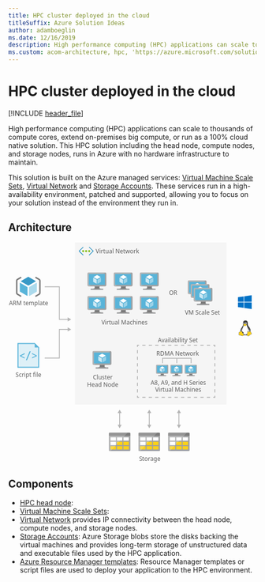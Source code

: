 ```yaml
---
title: HPC cluster deployed in the cloud
titleSuffix: Azure Solution Ideas
author: adamboeglin
ms.date: 12/16/2019
description: High performance computing (HPC) applications can scale to thousands of compute cores, extend on-premises big compute, or run as a 100% cloud native solution. This HPC solution including the head node, compute nodes, and storage nodes, runs in Azure with no hardware infrastructure to maintain.
ms.custom: acom-architecture, hpc, 'https://azure.microsoft.com/solutions/architecture/hpc-cluster/'
---
```

# HPC cluster deployed in the cloud

[!INCLUDE [header_file](../header.md)]

High performance computing (HPC) applications can scale to thousands of compute cores, extend on-premises big compute, or run as a 100% cloud native solution. This HPC solution including the head node, compute nodes, and storage nodes, runs in Azure with no hardware infrastructure to maintain.

This solution is built on the Azure managed services: [Virtual Machine Scale Sets](https://azure.microsoft.com/services/virtual-machine-scale-sets/), [Virtual Network](https://azure.microsoft.com/services/virtual-network/) and [Storage Accounts](https://azure.microsoft.com/services/storage/). These services run in a high-availability environment, patched and supported, allowing you to focus on your solution instead of the environment they run in.

## Architecture

<svg class="architecture-diagram" aria-labelledby="hpc-cluster" height="446.681" viewbox="0 0 497.36 446.681"  xmlns="http://www.w3.org/2000/svg">
    <path fill="#ededed" opacity=".5" d="M135.423 0h307.156v328H135.423z"/>
    <path fill="none" stroke="#b5b5b5" stroke-miterlimit="10" stroke-width="1.643" d="M73.895 89.594h29.715v66.084h18.111"/>
    <path fill="#b5b5b5" d="M120.523 159.773l7.093-4.095-7.093-4.096v8.191z"/>
    <path fill="none" stroke="#b5b5b5" stroke-miterlimit="10" stroke-width="1.643" d="M73.895 233.903h29.715v-58h18.111"/>
    <path fill="#b5b5b5" d="M120.523 179.998l7.093-4.095-7.093-4.096v8.191z"/>
    <text fill="#5d5d5d" font-family="SegoeUI, Segoe UI" font-size="12" transform="translate(326 106.445)">
        OR
    </text>
    <path fill="none" stroke="#b5b5b5" stroke-miterlimit="10" stroke-width="1.643" d="M286.061 369.996v-25.841"/>
    <path fill="#b5b5b5" d="M290.156 368.798l-4.095 7.093-4.096-7.093h8.191zM290.156 345.354l-4.095-7.093-4.096 7.093h8.191z"/>
    <path fill="none" stroke="#b5b5b5" stroke-miterlimit="10" stroke-width="1.643" d="M346.171 369.996v-25.841"/>
    <path fill="#b5b5b5" d="M350.267 368.798l-4.096 7.093-4.095-7.093h8.191zM350.267 345.354l-4.096-7.093-4.095 7.093h8.191z"/>
    <path fill="none" stroke="#b5b5b5" stroke-miterlimit="10" stroke-width="1.643" d="M225.862 369.996v-25.841"/>
    <path fill="#b5b5b5" d="M229.958 368.798l-4.096 7.093-4.095-7.093h8.191zM229.958 345.354l-4.096-7.093-4.095 7.093h8.191z"/>
    <text fill="#5d5d5d" font-family="SegoeUI, Segoe UI" font-size="12" transform="translate(303.415 201.545)">
        <tspan letter-spacing="-.02em">A</tspan><tspan x="7.506" y="0">vailability Set</tspan>
    </text>
    <g fill="none" stroke="#b5b5b5" stroke-miterlimit="10" stroke-width="1.757">
        <path d="M419.113 310.172v3.21h-3.209"/>
        <path stroke-dasharray="6.547 6.547" d="M409.357 313.382H268.596"/>
        <path d="M265.322 313.382h-3.209v-3.21"/>
        <path stroke-dasharray="6.601 6.601" d="M262.113 303.571v-89.116"/>
        <path d="M262.113 211.154v-3.21h3.209"/>
        <path stroke-dasharray="6.547 6.547" d="M271.869 207.944H412.63"/>
        <path d="M415.904 207.944h3.209v3.21"/>
        <path stroke-dasharray="6.601 6.601" d="M419.113 217.755v89.117"/>
    </g>
    <text fill="#5d5d5d" font-family="SegoeUI, Segoe UI" font-size="12" transform="translate(1.414 127.228)">
        ARM template
    </text>
    <path d="M40.677 87.362a.428.428 0 01-.22-.064l-14.711-8.49a.445.445 0 01-.223-.389.437.437 0 01.223-.382L40.362 69.6a.452.452 0 01.442 0l14.714 8.5a.445.445 0 010 .769L40.9 87.3a.438.438 0 01-.222.063" fill="#3999c6"/>
    <path d="M38.562 108a.444.444 0 01-.226-.059l-14.664-8.465a.436.436 0 01-.226-.386V82.105a.45.45 0 01.226-.389.463.463 0 01.448 0l14.662 8.464a.45.45 0 01.218.387v16.987a.437.437 0 01-.438.445M42.711 108a.474.474 0 01-.226-.059.444.444 0 01-.22-.386V90.677a.452.452 0 01.22-.387l14.66-8.461a.458.458 0 01.448 0 .452.452 0 01.22.385v16.877a.446.446 0 01-.22.386l-14.665 8.464a.4.4 0 01-.217.058" fill="#59b4d9"/>
    <path d="M42.711 108a.474.474 0 01-.226-.059.444.444 0 01-.22-.386V90.677a.452.452 0 01.22-.387l14.66-8.461a.458.458 0 01.448 0 .452.452 0 01.22.385v16.877a.446.446 0 01-.22.386l-14.665 8.464a.4.4 0 01-.217.058" fill="#fff" opacity=".5" style="isolation:isolate"/>
    <path d="M25.188 109.886a1.45 1.45 0 01-.726-.195l-6.845-3.952a4.211 4.211 0 01-1.987-3.439V77.133a4.206 4.206 0 011.987-3.441l6.845-3.952a1.455 1.455 0 011.455 2.519l-6.845 3.952a1.4 1.4 0 00-.532.922V102.3a1.4 1.4 0 00.532.922l6.845 3.952a1.455 1.455 0 01-.729 2.715zM56.072 69.544a1.45 1.45 0 01.726.2l6.845 3.952a4.21 4.21 0 011.987 3.442V102.3a4.206 4.206 0 01-1.987 3.441L56.8 109.69a1.455 1.455 0 01-1.455-2.519l6.845-3.952a1.4 1.4 0 00.532-.922V77.133a1.4 1.4 0 00-.532-.922l-6.845-3.952a1.455 1.455 0 01.729-2.715z" fill="#7a7a7a"/>
    <g>
        <text fill="#5d5d5d" font-family="SegoeUI, Segoe UI" font-size="12" transform="translate(14.823 271.537)">
            Script file
        </text>
        <path fill="#59b4d9" d="M60.631 210.345l-4.8-4.8-2-2h-35.2v50h44v-41.2l-2-2z"/>
        <path fill="#fff" opacity=".8" style="isolation:isolate" d="M53.631 205.545h-33v46h40v-39h-7v-7z"/>
        <path d="M33.238 234.675l-9.692-4.656v-1.15l9.692-5.058v2.062l-7.087 3.516v.043l7.087 3.191zM45.5 220.175l-7.521 18.146h-2.29l7.489-18.146zM57.864 229.954l-9.692 4.656v-2.051l7.1-3.158v-.065l-7.1-3.517v-2.062l9.692 5.047z" fill="#59b4d9"/>
    </g>
    <g>
        <text fill="#5d5d5d" font-family="SegoeUI, Segoe UI" font-size="12" transform="translate(171.74 277.139)">
            Cluster<tspan x="-11.936" y="14.4">Head Node</tspan>
        </text>
        <path d="M195.8 247.769h-10.425c1.253 4.424-.43 5.058-7.8 5.058v2.316h25.073v-2.316c-7.373 0-8.1-.632-6.842-5.058" fill="#7a7a7a"/>
        <path d="M206.964 219.75h-33.946a2.169 2.169 0 00-2.084 2.183v23.673a2.157 2.157 0 002.084 2.165h33.947a2.37 2.37 0 002.317-2.165v-23.673a2.378 2.378 0 00-2.317-2.183" fill="#a0a1a2"/>
        <path d="M206.988 219.752H173.017a2.168 2.168 0 00-2.084 2.183v23.672a2.157 2.157 0 002.084 2.166h.808z" fill="#fff" opacity=".2" style="isolation:isolate"/>
        <path fill="#59b4d9" d="M206.288 222.701v22.119H173.84v-22.119h32.448z"/>
        <path fill="#59b4d9" d="M173.84 244.82h.044v-22.118l29.666-.045h.001l-29.711.045v22.118z"/>
        <path fill="#a0a1a2" d="M177.571 252.826h25.073v2.317h-25.073z"/>
        <path d="M190.5 221.356a.544.544 0 11-.545-.545.545.545 0 01.545.545" fill="#b8d432"/>
        <path d="M190.525 233.09a.213.213 0 01-.1-.029l-6.752-3.9a.208.208 0 01-.1-.177.2.2 0 01.1-.176l6.712-3.872a.205.205 0 01.2 0l6.754 3.9a.205.205 0 010 .353l-6.709 3.872a.207.207 0 01-.1.029" fill="#fff"/>
        <path d="M189.555 242.563a.193.193 0 01-.1-.028l-6.732-3.885a.2.2 0 01-.1-.177v-7.8a.207.207 0 01.31-.177l6.731 3.884a.214.214 0 01.1.179v7.8a.208.208 0 01-.1.177.215.215 0 01-.1.028" fill="#fff" opacity=".7" style="isolation:isolate"/>
        <path d="M191.461 242.563a.22.22 0 01-.106-.028.208.208 0 01-.1-.177v-7.748a.212.212 0 01.1-.177l6.731-3.884a.2.2 0 01.2 0 .2.2 0 01.1.176v7.747a.2.2 0 01-.1.177l-6.729 3.885a.181.181 0 01-.1.028" fill="#fff" opacity=".4" style="isolation:isolate"/>
    </g>
    <g>
        <text fill="#5d5d5d" font-family="SegoeUI, Segoe UI" font-size="12" transform="translate(188.906 166.482)">
            Virtual Machines
        </text>
        <path d="M185.437 136.62H175.01c1.253 4.424-.43 5.058-7.8 5.058v2.316h25.073v-2.316c-7.373 0-8.1-.632-6.842-5.058" fill="#7a7a7a"/>
        <path d="M196.6 108.6h-33.947a2.169 2.169 0 00-2.084 2.183v23.673a2.157 2.157 0 002.084 2.165H196.6a2.37 2.37 0 002.317-2.165v-23.672a2.378 2.378 0 00-2.317-2.184" fill="#a0a1a2"/>
        <path d="M196.623 108.6h-33.971a2.168 2.168 0 00-2.084 2.183v23.672a2.157 2.157 0 002.084 2.166h.808z" fill="#fff" opacity=".2" style="isolation:isolate"/>
        <path fill="#59b4d9" d="M195.923 111.552v22.12h-32.448v-22.12h32.448z"/>
        <path fill="#59b4d9" d="M163.475 133.672h.044v-22.119l29.666-.045h.001l-29.711.045v22.119z"/>
        <path fill="#a0a1a2" d="M167.206 141.678h25.073v2.317h-25.073z"/>
        <path d="M180.139 110.208a.544.544 0 11-.545-.545.545.545 0 01.545.545" fill="#b8d432"/>
        <path d="M180.16 121.941a.213.213 0 01-.1-.029l-6.752-3.9a.208.208 0 01-.1-.177.2.2 0 01.1-.176l6.712-3.872a.205.205 0 01.2 0l6.754 3.9a.205.205 0 010 .353l-6.709 3.872a.207.207 0 01-.1.029" fill="#fff"/>
        <path d="M179.19 131.414a.193.193 0 01-.1-.028l-6.732-3.885a.2.2 0 01-.1-.177v-7.8a.207.207 0 01.31-.177l6.731 3.884a.214.214 0 01.1.179v7.8a.208.208 0 01-.1.177.215.215 0 01-.1.028" fill="#fff" opacity=".7" style="isolation:isolate"/>
        <path d="M181.1 131.414a.22.22 0 01-.106-.028.208.208 0 01-.1-.177v-7.748a.212.212 0 01.1-.177l6.731-3.884a.2.2 0 01.2 0 .2.2 0 01.1.176v7.747a.2.2 0 01-.1.177l-6.729 3.885a.181.181 0 01-.1.028" fill="#fff" opacity=".4" style="isolation:isolate"/>
        <g>
            <path d="M238.731 136.62H228.3c1.253 4.424-.43 5.058-7.8 5.058v2.316h25.073v-2.316c-7.373 0-8.1-.632-6.842-5.058" fill="#7a7a7a"/>
            <path d="M249.893 108.6h-33.946a2.169 2.169 0 00-2.084 2.183v23.673a2.157 2.157 0 002.084 2.165h33.947a2.37 2.37 0 002.317-2.165v-23.672a2.378 2.378 0 00-2.317-2.183" fill="#a0a1a2"/>
            <path d="M249.917 108.6H215.946a2.168 2.168 0 00-2.084 2.183v23.672a2.157 2.157 0 002.084 2.166h.808z" fill="#fff" opacity=".2" style="isolation:isolate"/>
            <path fill="#59b4d9" d="M249.217 111.552v22.12h-32.448v-22.12h32.448z"/>
            <path fill="#59b4d9" d="M216.769 133.672h.044v-22.119l29.666-.045h.001l-29.711.045v22.119z"/>
            <path fill="#a0a1a2" d="M220.5 141.678h25.073v2.317H220.5z"/>
            <path d="M233.433 110.208a.544.544 0 11-.545-.545.545.545 0 01.545.545" fill="#b8d432"/>
            <path d="M233.455 121.941a.213.213 0 01-.1-.029l-6.752-3.9a.208.208 0 01-.1-.177.2.2 0 01.1-.176l6.712-3.872a.205.205 0 01.2 0l6.754 3.9a.205.205 0 010 .353l-6.709 3.872a.207.207 0 01-.1.029" fill="#fff"/>
            <path d="M232.484 131.414a.193.193 0 01-.1-.028l-6.732-3.885a.2.2 0 01-.1-.177v-7.8a.207.207 0 01.31-.177l6.731 3.884a.214.214 0 01.1.179v7.8a.208.208 0 01-.1.177.215.215 0 01-.1.028" fill="#fff" opacity=".7" style="isolation:isolate"/>
            <path d="M234.39 131.414a.22.22 0 01-.106-.028.208.208 0 01-.1-.177v-7.748a.212.212 0 01.1-.177l6.731-3.884a.2.2 0 01.2 0 .2.2 0 01.1.176v7.747a.2.2 0 01-.1.177l-6.729 3.885a.181.181 0 01-.1.028" fill="#fff" opacity=".4" style="isolation:isolate"/>
        </g>
        <g>
            <path d="M185.437 88.741H175.01c1.253 4.424-.43 5.058-7.8 5.058v2.316h25.073V93.8c-7.373 0-8.1-.632-6.842-5.058" fill="#7a7a7a"/>
            <path d="M196.6 60.722h-33.947a2.169 2.169 0 00-2.084 2.183v23.673a2.157 2.157 0 002.084 2.165H196.6a2.37 2.37 0 002.317-2.165V62.905a2.378 2.378 0 00-2.317-2.183" fill="#a0a1a2"/>
            <path d="M196.623 60.724h-33.971a2.168 2.168 0 00-2.084 2.183v23.671a2.157 2.157 0 002.084 2.166h.808z" fill="#fff" opacity=".2" style="isolation:isolate"/>
            <path fill="#59b4d9" d="M195.923 63.673v22.119h-32.448V63.673h32.448z"/>
            <path fill="#59b4d9" d="M163.475 85.792h.044V63.674l29.666-.045h.001l-29.711.045v22.118z"/>
            <path fill="#a0a1a2" d="M167.206 93.799h25.073v2.317h-25.073z"/>
            <path d="M180.139 62.328a.544.544 0 11-.545-.545.545.545 0 01.545.545" fill="#b8d432"/>
            <path d="M180.16 74.062a.213.213 0 01-.1-.029l-6.752-3.9a.208.208 0 01-.1-.177.2.2 0 01.1-.176l6.712-3.872a.205.205 0 01.2 0l6.754 3.9a.205.205 0 010 .353l-6.709 3.872a.207.207 0 01-.1.029" fill="#fff"/>
            <path d="M179.19 83.535a.193.193 0 01-.1-.028l-6.732-3.885a.2.2 0 01-.1-.177v-7.8a.207.207 0 01.31-.177l6.731 3.884a.214.214 0 01.1.179v7.8a.208.208 0 01-.1.177.215.215 0 01-.1.028" fill="#fff" opacity=".7" style="isolation:isolate"/>
            <path d="M181.1 83.535a.22.22 0 01-.106-.028.208.208 0 01-.1-.177v-7.747a.212.212 0 01.1-.177l6.731-3.884a.2.2 0 01.2 0 .2.2 0 01.1.176v7.747a.2.2 0 01-.1.177l-6.725 3.886a.181.181 0 01-.1.028" fill="#fff" opacity=".4" style="isolation:isolate"/>
        </g>
        <g>
            <path d="M238.731 88.741H228.3c1.253 4.424-.43 5.058-7.8 5.058v2.316h25.073V93.8c-7.373 0-8.1-.632-6.842-5.058" fill="#7a7a7a"/>
            <path d="M249.893 60.722h-33.946a2.169 2.169 0 00-2.084 2.183v23.673a2.157 2.157 0 002.084 2.165h33.947a2.37 2.37 0 002.317-2.165V62.905a2.378 2.378 0 00-2.317-2.183" fill="#a0a1a2"/>
            <path d="M249.917 60.724H215.946a2.168 2.168 0 00-2.084 2.183v23.671a2.157 2.157 0 002.084 2.166h.808z" fill="#fff" opacity=".2" style="isolation:isolate"/>
            <path fill="#59b4d9" d="M249.217 63.673v22.119h-32.448V63.673h32.448z"/>
            <path fill="#59b4d9" d="M216.769 85.792h.044V63.674l29.666-.045h.001l-29.711.045v22.118z"/>
            <path fill="#a0a1a2" d="M220.5 93.799h25.073v2.317H220.5z"/>
            <path d="M233.433 62.328a.544.544 0 11-.545-.545.545.545 0 01.545.545" fill="#b8d432"/>
            <path d="M233.455 74.062a.213.213 0 01-.1-.029l-6.752-3.9a.208.208 0 01-.1-.177.2.2 0 01.1-.176l6.712-3.872a.205.205 0 01.2 0l6.754 3.9a.205.205 0 010 .353l-6.709 3.872a.207.207 0 01-.1.029" fill="#fff"/>
            <path d="M232.484 83.535a.193.193 0 01-.1-.028l-6.732-3.885a.2.2 0 01-.1-.177v-7.8a.207.207 0 01.31-.177l6.731 3.884a.214.214 0 01.1.179v7.8a.208.208 0 01-.1.177.215.215 0 01-.1.028" fill="#fff" opacity=".7" style="isolation:isolate"/>
            <path d="M234.39 83.535a.22.22 0 01-.106-.028.208.208 0 01-.1-.177v-7.747a.212.212 0 01.1-.177l6.731-3.884a.2.2 0 01.2 0 .2.2 0 01.1.176v7.747a.2.2 0 01-.1.177l-6.729 3.885a.181.181 0 01-.1.028" fill="#fff" opacity=".4" style="isolation:isolate"/>
        </g>
        <g>
            <path d="M291.731 136.62H281.3c1.253 4.424-.43 5.058-7.8 5.058v2.316h25.073v-2.316c-7.373 0-8.1-.632-6.842-5.058" fill="#7a7a7a"/>
            <path d="M302.893 108.6h-33.946a2.169 2.169 0 00-2.084 2.183v23.673a2.157 2.157 0 002.084 2.165h33.947a2.37 2.37 0 002.317-2.165v-23.672a2.378 2.378 0 00-2.317-2.183" fill="#a0a1a2"/>
            <path d="M302.917 108.6H268.946a2.168 2.168 0 00-2.084 2.183v23.672a2.157 2.157 0 002.084 2.166h.808z" fill="#fff" opacity=".2" style="isolation:isolate"/>
            <path fill="#59b4d9" d="M302.217 111.552v22.12h-32.448v-22.12h32.448z"/>
            <path fill="#59b4d9" d="M269.769 133.672h.044v-22.119l29.666-.045h.001l-29.711.045v22.119z"/>
            <path fill="#a0a1a2" d="M273.5 141.678h25.073v2.317H273.5z"/>
            <path d="M286.433 110.208a.544.544 0 11-.545-.545.545.545 0 01.545.545" fill="#b8d432"/>
            <path d="M286.455 121.941a.213.213 0 01-.1-.029l-6.752-3.9a.208.208 0 01-.1-.177.2.2 0 01.1-.176l6.712-3.872a.205.205 0 01.2 0l6.754 3.9a.205.205 0 010 .353l-6.709 3.872a.207.207 0 01-.1.029" fill="#fff"/>
            <path d="M285.484 131.414a.193.193 0 01-.1-.028l-6.732-3.885a.2.2 0 01-.1-.177v-7.8a.207.207 0 01.31-.177l6.731 3.884a.214.214 0 01.1.179v7.8a.208.208 0 01-.1.177.215.215 0 01-.1.028" fill="#fff" opacity=".7" style="isolation:isolate"/>
            <path d="M287.39 131.414a.22.22 0 01-.106-.028.208.208 0 01-.1-.177v-7.748a.212.212 0 01.1-.177l6.731-3.884a.2.2 0 01.2 0 .2.2 0 01.1.176v7.747a.2.2 0 01-.1.177l-6.729 3.885a.181.181 0 01-.1.028" fill="#fff" opacity=".4" style="isolation:isolate"/>
        </g>
        <g>
            <path d="M291.731 88.741H281.3c1.253 4.424-.43 5.058-7.8 5.058v2.316h25.073V93.8c-7.373 0-8.1-.632-6.842-5.058" fill="#7a7a7a"/>
            <path d="M302.893 60.722h-33.946a2.169 2.169 0 00-2.084 2.183v23.673a2.157 2.157 0 002.084 2.165h33.947a2.37 2.37 0 002.317-2.165V62.905a2.378 2.378 0 00-2.317-2.183" fill="#a0a1a2"/>
            <path d="M302.917 60.724H268.946a2.168 2.168 0 00-2.084 2.183v23.671a2.157 2.157 0 002.084 2.166h.808z" fill="#fff" opacity=".2" style="isolation:isolate"/>
            <path fill="#59b4d9" d="M302.217 63.673v22.119h-32.448V63.673h32.448z"/>
            <path fill="#59b4d9" d="M269.769 85.792h.044V63.674l29.666-.045h.001l-29.711.045v22.118z"/>
            <path fill="#a0a1a2" d="M273.5 93.799h25.073v2.317H273.5z"/>
            <path d="M286.433 62.328a.544.544 0 11-.545-.545.545.545 0 01.545.545" fill="#b8d432"/>
            <path d="M286.455 74.062a.213.213 0 01-.1-.029l-6.752-3.9a.208.208 0 01-.1-.177.2.2 0 01.1-.176l6.712-3.872a.205.205 0 01.2 0l6.754 3.9a.205.205 0 010 .353l-6.709 3.872a.207.207 0 01-.1.029" fill="#fff"/>
            <path d="M285.484 83.535a.193.193 0 01-.1-.028l-6.732-3.885a.2.2 0 01-.1-.177v-7.8a.207.207 0 01.31-.177l6.731 3.884a.214.214 0 01.1.179v7.8a.208.208 0 01-.1.177.215.215 0 01-.1.028" fill="#fff" opacity=".7" style="isolation:isolate"/>
            <path d="M287.39 83.535a.22.22 0 01-.106-.028.208.208 0 01-.1-.177v-7.747a.212.212 0 01.1-.177l6.731-3.884a.2.2 0 01.2 0 .2.2 0 01.1.176v7.747a.2.2 0 01-.1.177l-6.729 3.885a.181.181 0 01-.1.028" fill="#fff" opacity=".4" style="isolation:isolate"/>
        </g>
    </g>
    <g>
        <text fill="#5d5d5d" font-family="SegoeUI, Segoe UI" font-size="12" transform="translate(358.365 146.482)">
            VM Scale Set
        </text>
        <path d="M399.885 76.752h-33.657a2.148 2.148 0 00-2.065 2.162v23.439a2.137 2.137 0 002.066 2.144h33.656a2.348 2.348 0 002.3-2.144V78.914a2.356 2.356 0 00-2.3-2.162" fill="#a0a1a2"/>
        <path d="M399.908 76.754h-33.68a2.149 2.149 0 00-2.066 2.163v23.438a2.137 2.137 0 002.066 2.144h.8z" fill="#fff" opacity=".2" style="isolation:isolate"/>
        <path fill="#59b4d9" d="M399.291 101.575h-32.247V79.674l32.247-.047v21.948z"/>
        <path d="M383.566 78.343a.54.54 0 11-.54-.539.539.539 0 01.54.539" fill="#b8d432"/>
        <path d="M383.587 89.961a.213.213 0 01-.1-.029l-6.695-3.859a.2.2 0 010-.35l6.654-3.834a.2.2 0 01.2 0l6.7 3.861a.2.2 0 01.1.175.2.2 0 01-.1.175l-6.652 3.833a.214.214 0 01-.1.028" fill="#fff"/>
        <path d="M405.833 84.208h-33.656a2.148 2.148 0 00-2.066 2.162v23.439a2.137 2.137 0 002.066 2.144h33.656a2.348 2.348 0 002.3-2.144V86.37a2.355 2.355 0 00-2.3-2.162" fill="#a0a1a2"/>
        <path d="M405.857 84.21h-33.68a2.148 2.148 0 00-2.066 2.162v23.438a2.137 2.137 0 002.066 2.144h.8z" fill="#fff" opacity=".2" style="isolation:isolate"/>
        <path fill="#59b4d9" d="M405.24 109.031h-32.248V87.13l32.248-.047v21.948z"/>
        <path d="M389.514 85.8a.54.54 0 11-.54-.539.539.539 0 01.54.539" fill="#b8d432"/>
        <path d="M389.536 97.416a.213.213 0 01-.1-.029l-6.695-3.859a.2.2 0 010-.35l6.654-3.834a.2.2 0 01.2 0l6.7 3.861a.2.2 0 01.1.175.2.2 0 01-.1.175l-6.652 3.833a.206.206 0 01-.1.028" fill="#fff"/>
        <path d="M400.8 119.45h-10.341c1.242 4.38-.427 5.008-7.737 5.008v2.294h24.858v-2.293c-7.309 0-8.026-.626-6.782-5.009" fill="#7a7a7a"/>
        <path d="M411.865 91.707h-33.656a2.148 2.148 0 00-2.066 2.162v23.439a2.137 2.137 0 002.066 2.144h33.656a2.348 2.348 0 002.3-2.144V93.869a2.357 2.357 0 00-2.3-2.162" fill="#a0a1a2"/>
        <path d="M411.889 91.71h-33.681a2.148 2.148 0 00-2.066 2.162v23.438a2.137 2.137 0 002.066 2.144h.8z" fill="#fff" opacity=".2" style="isolation:isolate"/>
        <path fill="#59b4d9" d="M411.271 116.531h-32.247V94.63l32.247-.048v21.949z"/>
        <path fill="#a0a1a2" d="M382.723 124.458h24.858v2.294h-24.858z"/>
        <path d="M395.546 93.3a.54.54 0 11-.54-.539.539.539 0 01.54.539" fill="#b8d432"/>
        <path d="M395.567 104.916a.213.213 0 01-.1-.029l-6.695-3.859a.2.2 0 010-.35l6.654-3.834a.2.2 0 01.2 0l6.7 3.861a.2.2 0 01.1.175.2.2 0 01-.1.175l-6.652 3.833a.214.214 0 01-.1.028" fill="#fff"/>
        <path d="M394.6 114.3a.194.194 0 01-.1-.027l-6.675-3.847a.2.2 0 01-.1-.175v-7.72a.2.2 0 01.1-.175.2.2 0 01.2 0l6.674 3.846a.213.213 0 01.1.177v7.72a.2.2 0 01-.1.175.223.223 0 01-.1.026" fill="#fff" opacity=".7" style="isolation:isolate"/>
        <path d="M396.495 114.3a.219.219 0 01-.1-.027.206.206 0 01-.1-.175v-7.672a.21.21 0 01.1-.175l6.674-3.845a.2.2 0 01.3.175v7.671a.2.2 0 01-.1.175l-6.672 3.847a.194.194 0 01-.1.026" fill="#fff" opacity=".4" style="isolation:isolate"/>
    </g>
    <g>
        <path d="M315.81 265.4h-6.7c.805 2.843-.277 3.251-5.015 3.251v1.489h16.113v-1.489c-4.739 0-5.2-.406-4.4-3.251" fill="#7a7a7a"/>
        <path d="M322.983 247.4h-21.816a1.394 1.394 0 00-1.339 1.4v15.213a1.386 1.386 0 001.339 1.391h21.816a1.523 1.523 0 001.489-1.391V248.8a1.528 1.528 0 00-1.489-1.4" fill="#a0a1a2"/>
        <path d="M323 247.4h-21.833a1.393 1.393 0 00-1.339 1.4v15.213a1.386 1.386 0 001.339 1.392h.519z" fill="#fff" opacity=".2" style="isolation:isolate"/>
        <path fill="#59b4d9" d="M322.548 249.294v14.215h-20.853v-14.215h20.853z"/>
        <path fill="#59b4d9" d="M301.695 263.509h.029v-14.215l19.065-.028h.001l-19.095.028v14.215z"/>
        <path fill="#a0a1a2" d="M304.093 268.654h16.113v1.489h-16.113z"/>
        <path d="M312.4 248.43a.35.35 0 11-.35-.35.35.35 0 01.35.35" fill="#b8d432"/>
        <path d="M312.419 255.97a.137.137 0 01-.066-.019l-4.339-2.5a.133.133 0 01-.065-.114.131.131 0 01.065-.113l4.313-2.489a.132.132 0 01.13 0l4.341 2.506a.132.132 0 010 .227l-4.312 2.488a.133.133 0 01-.067.019" fill="#fff"/>
        <path d="M311.8 262.059a.124.124 0 01-.066-.018l-4.327-2.5a.128.128 0 01-.067-.114v-5.011a.133.133 0 01.2-.114l4.326 2.5a.138.138 0 01.064.115v5.011a.134.134 0 01-.064.114.138.138 0 01-.066.018" fill="#fff" opacity=".7" style="isolation:isolate"/>
        <path d="M313.02 262.059a.142.142 0 01-.068-.018.134.134 0 01-.064-.114v-4.979a.136.136 0 01.064-.114l4.326-2.5a.128.128 0 01.13 0 .13.13 0 01.067.113v4.979a.129.129 0 01-.067.114l-4.325 2.5a.117.117 0 01-.064.018" fill="#fff" opacity=".4" style="isolation:isolate"/>
        <g>
            <path d="M344.8 265.4h-6.7c.805 2.843-.277 3.251-5.015 3.251v1.489H349.2v-1.489c-4.739 0-5.2-.406-4.4-3.251" fill="#7a7a7a"/>
            <path d="M351.974 247.4h-21.816a1.394 1.394 0 00-1.339 1.4v15.213a1.386 1.386 0 001.339 1.391h21.816a1.523 1.523 0 001.489-1.391V248.8a1.528 1.528 0 00-1.489-1.4" fill="#a0a1a2"/>
            <path d="M351.99 247.4h-21.832a1.393 1.393 0 00-1.339 1.4v15.213a1.386 1.386 0 001.339 1.392h.519z" fill="#fff" opacity=".2" style="isolation:isolate"/>
            <path fill="#59b4d9" d="M351.54 249.294v14.215h-20.854v-14.215h20.854z"/>
            <path fill="#59b4d9" d="M330.686 263.509h.029v-14.215l19.065-.028h.001l-19.095.028v14.215z"/>
            <path fill="#a0a1a2" d="M333.084 268.654h16.113v1.489h-16.113z"/>
            <path d="M341.4 248.43a.35.35 0 11-.35-.35.35.35 0 01.35.35" fill="#b8d432"/>
            <path d="M341.41 255.97a.137.137 0 01-.066-.019l-4.339-2.5a.133.133 0 01-.065-.114.131.131 0 01.065-.113l4.313-2.489a.132.132 0 01.13 0l4.341 2.506a.132.132 0 010 .227l-4.312 2.488a.133.133 0 01-.067.019" fill="#fff"/>
            <path d="M340.786 262.059a.124.124 0 01-.066-.018l-4.327-2.5a.128.128 0 01-.067-.114v-5.011a.133.133 0 01.2-.114l4.326 2.5a.138.138 0 01.064.115v5.011a.134.134 0 01-.064.114.138.138 0 01-.066.018" fill="#fff" opacity=".7" style="isolation:isolate"/>
            <path d="M342.011 262.059a.142.142 0 01-.068-.018.134.134 0 01-.064-.114v-4.979a.136.136 0 01.064-.114l4.326-2.5a.128.128 0 01.13 0 .13.13 0 01.067.113v4.979a.129.129 0 01-.067.114l-4.325 2.5a.117.117 0 01-.064.018" fill="#fff" opacity=".4" style="isolation:isolate"/>
        </g>
        <g>
            <path d="M373.792 265.4h-6.7c.805 2.843-.277 3.251-5.015 3.251v1.489h16.113v-1.489c-4.739 0-5.2-.406-4.4-3.251" fill="#7a7a7a"/>
            <path d="M380.965 247.4h-21.816a1.394 1.394 0 00-1.339 1.4v15.213a1.386 1.386 0 001.339 1.391h21.816a1.523 1.523 0 001.489-1.391V248.8a1.528 1.528 0 00-1.489-1.4" fill="#a0a1a2"/>
            <path d="M380.981 247.4h-21.832a1.393 1.393 0 00-1.339 1.4v15.213a1.386 1.386 0 001.339 1.392h.519z" fill="#fff" opacity=".2" style="isolation:isolate"/>
            <path fill="#59b4d9" d="M380.531 249.294v14.215h-20.853v-14.215h20.853z"/>
            <path fill="#59b4d9" d="M359.678 263.509h.028v-14.215l19.065-.028h.001l-19.094.028v14.215z"/>
            <path fill="#a0a1a2" d="M362.075 268.654h16.113v1.489h-16.113z"/>
            <path d="M370.387 248.43a.35.35 0 11-.35-.35.35.35 0 01.35.35" fill="#b8d432"/>
            <path d="M370.4 255.97a.137.137 0 01-.066-.019l-4.339-2.5a.133.133 0 01-.065-.114.131.131 0 01.065-.113l4.313-2.489a.132.132 0 01.13 0l4.341 2.506a.132.132 0 010 .227l-4.312 2.488a.133.133 0 01-.067.019" fill="#fff"/>
            <path d="M369.777 262.059a.124.124 0 01-.066-.018l-4.327-2.5a.128.128 0 01-.067-.114v-5.011a.133.133 0 01.2-.114l4.326 2.5a.138.138 0 01.064.115v5.011a.134.134 0 01-.064.114.138.138 0 01-.066.018" fill="#fff" opacity=".7" style="isolation:isolate"/>
            <path d="M371 262.059a.142.142 0 01-.068-.018.134.134 0 01-.064-.114v-4.979a.136.136 0 01.064-.114l4.326-2.5a.128.128 0 01.13 0 .13.13 0 01.067.113v4.979a.129.129 0 01-.067.114l-4.325 2.5a.117.117 0 01-.064.018" fill="#fff" opacity=".4" style="isolation:isolate"/>
        </g>
        <path fill="none" stroke="#b5b5b5" stroke-miterlimit="10" stroke-width="1.643" d="M370.879 244.285v-9.857h-58v9.857M341.879 244.285v-9.857"/>
        <text fill="#5d5d5d" font-family="SegoeUI, Segoe UI" font-size="12" transform="translate(300.603 228.762)">
            RDMA Network
        </text>
        <text fill="#5d5d5d" font-family="SegoeUI, Segoe UI" font-size="12" transform="translate(288.705 287.762)">
            A8, A9, and H Series<tspan x="9.19" y="14.4">Virtual Machines</tspan>
        </text>
    </g>
    <g>
        <path d="M204.06 420.3a1.6 1.6 0 001.657 1.657h40.291a1.6 1.6 0 001.657-1.657v-28.867H204.06z" fill="#a0a1a2"/>
        <path d="M246.009 384.8h-40.292a1.6 1.6 0 00-1.657 1.657v4.971h43.605v-4.971a1.6 1.6 0 00-1.657-1.657" fill="#7a7a7a"/>
        <path fill="#fff" d="M220.456 394.31h10.989v6.628h-10.989z"/>
        <path fill="#fcd116" d="M220.456 403.293h10.989v6.628h-10.989zM233.538 403.293h10.989v6.628h-10.989z"/>
        <path fill="#fff" d="M233.538 394.31h10.989v6.628h-10.989zM207.374 394.31h10.989v6.628h-10.989zM207.374 403.293h10.989v6.628h-10.989z"/>
        <path fill="#fcd116" d="M207.374 412.189h10.989v6.628h-10.989zM220.456 412.189h10.989v6.628h-10.989zM233.538 412.189h10.989v6.628h-10.989z"/>
        <path d="M205.717 384.8a1.781 1.781 0 00-1.657 1.657V420.3a1.781 1.781 0 001.657 1.657h1.831l34.536-37.157z" fill="#fff" opacity=".2" style="isolation:isolate"/>
        <g>
            <path d="M264.171 420.3a1.6 1.6 0 001.657 1.657h40.291a1.6 1.6 0 001.657-1.657v-28.867h-43.605z" fill="#a0a1a2"/>
            <path d="M306.119 384.8h-40.291a1.6 1.6 0 00-1.657 1.657v4.971h43.605v-4.971a1.6 1.6 0 00-1.657-1.657" fill="#7a7a7a"/>
            <path fill="#fff" d="M280.567 394.31h10.989v6.628h-10.989z"/>
            <path fill="#fcd116" d="M280.567 403.293h10.989v6.628h-10.989zM293.648 403.293h10.989v6.628h-10.989z"/>
            <path fill="#fff" d="M293.648 394.31h10.989v6.628h-10.989zM267.485 394.31h10.989v6.628h-10.989zM267.485 403.293h10.989v6.628h-10.989z"/>
            <path fill="#fcd116" d="M267.485 412.189h10.989v6.628h-10.989zM280.567 412.189h10.989v6.628h-10.989zM293.648 412.189h10.989v6.628h-10.989z"/>
            <path d="M265.828 384.8a1.781 1.781 0 00-1.657 1.657V420.3a1.781 1.781 0 001.657 1.657h1.831l34.536-37.157z" fill="#fff" opacity=".2" style="isolation:isolate"/>
        </g>
        <g>
            <path d="M324.282 420.3a1.6 1.6 0 001.657 1.657h40.291a1.6 1.6 0 001.657-1.657v-28.867h-43.605z" fill="#a0a1a2"/>
            <path d="M366.23 384.8h-40.291a1.6 1.6 0 00-1.657 1.657v4.971h43.605v-4.971a1.6 1.6 0 00-1.657-1.657" fill="#7a7a7a"/>
            <path fill="#fff" d="M340.677 394.31h10.989v6.628h-10.989z"/>
            <path fill="#fcd116" d="M340.677 403.293h10.989v6.628h-10.989zM353.759 403.293h10.989v6.628h-10.989z"/>
            <path fill="#fff" d="M353.759 394.31h10.989v6.628h-10.989zM327.596 394.31h10.989v6.628h-10.989zM327.596 403.293h10.989v6.628h-10.989z"/>
            <path fill="#fcd116" d="M327.596 412.189h10.989v6.628h-10.989zM340.677 412.189h10.989v6.628h-10.989zM353.759 412.189h10.989v6.628h-10.989z"/>
            <path d="M325.939 384.8a1.781 1.781 0 00-1.657 1.657V420.3a1.781 1.781 0 001.657 1.657h1.831l34.535-37.157z" fill="#fff" opacity=".2" style="isolation:isolate"/>
        </g>
        <text fill="#5d5d5d" font-family="SegoeUI, Segoe UI" font-size="12" transform="translate(265.621 441.748)">
            <tspan letter-spacing="-.032em">S</tspan><tspan x="5.988" y="0">torage</tspan>
        </text>
    </g>
    <g>
        <text fill="#5d5d5d" font-family="SegoeUI, Segoe UI" font-size="12" transform="translate(177.309 21.723)">
            Virtual Network
        </text>
        <path d="M172.81 17.949a.82.82 0 000-1.078l-1.438-1.438-6.47-6.29a.689.689 0 00-1.018 0 .712.712 0 000 1.078l6.77 6.65a.759.759 0 010 1.078l-6.889 6.889a.759.759 0 000 1.078.741.741 0 001.018 0l6.41-6.35.06-.06zM143.216 17.949a.82.82 0 010-1.078l1.438-1.438 6.47-6.29a.689.689 0 011.018 0 .712.712 0 010 1.078l-6.65 6.65a.759.759 0 000 1.078l6.77 6.889a.759.759 0 010 1.078.741.741 0 01-1.018 0l-6.53-6.29-.06-.06z" fill="#3999c6"/>
        <path d="M153.939 17.41a1.994 1.994 0 01-1.977 1.977 2.193 2.193 0 01-2.1-1.977 2.023 2.023 0 012.1-1.977 1.955 1.955 0 011.977 1.977zM159.99 17.41a1.994 1.994 0 01-1.977 1.977 2.193 2.193 0 01-2.1-1.977 2.1 2.1 0 012.1-1.977 1.994 1.994 0 011.977 1.977z" fill="#7fba00"/>
        <circle cx="164.123" cy="17.41" fill="#7fba00" r="1.977"/>
    </g>
    <g>
        <g fill="#0072c6">
            <path d="M478.624 120.103h15.157v-13.301l-15.157 2.165v11.136zM477.541 120.103v-10.981l-11.6 1.546v9.435h11.6zM478.624 121.186v11.29l15.157 2.166v-13.456h-15.157zM477.541 121.186h-11.6v9.589l11.6 1.547v-11.136z"/>
        </g>
    </g>
    <g>
        <path fill="#fff" d="M479.984 161.667h1.912l1.54.495 1.142 3.886 3.876 6.324 2.311 4.609.265 1.906-.186 1.856-2.23 2.575-3.425 3.121-4.196.228h-4.195l-1.931-3.269-2.754-5.26v-3.265l2.927-4.01 1.463-2.496.344-2.469-.249-2.31.538-1.426 2.848-.495z"/>
        <path d="M482.882 165.708c-.293-.125-.513-.2-.707-.268a2.852 2.852 0 01-.692-.308 3.167 3.167 0 00-1.553-.562h-.091a1.986 1.986 0 00-.64.109 2.879 2.879 0 00-1.06.72l-.076.073-.005.005a1.517 1.517 0 01-.135.1l-.092.067c-.138.1-.344.253-.642.476a.7.7 0 00-.279.819 1.9 1.9 0 00.942.985 3.263 3.263 0 01.549.432c.088.08.171.156.261.228a1.714 1.714 0 001.057.411h.142a2.379 2.379 0 001.233-.357c.121-.069.236-.143.347-.215a3.013 3.013 0 01.676-.361 2.24 2.24 0 001.45-1.158.8.8 0 00-.021-.662 1.228 1.228 0 00-.664-.534zM492.556 183.053v-.005a2.687 2.687 0 01-.5-1.237l-.035-.154a2.162 2.162 0 00-.54-1.2 1.524 1.524 0 00-1.166-.341l-.2.007h-.107l-.016.018a3.179 3.179 0 01-2.036 1.033 1.173 1.173 0 01-.3-.037 1.86 1.86 0 01-1.129-1.783v-.062l-.061.01-.016.005-.064.033a1.907 1.907 0 00-.879 1.346 13.6 13.6 0 00-.261 2.42 8.535 8.535 0 01-.4 1.765c-.073.247-.149.5-.216.753a3.333 3.333 0 00-.066 2.3 2.071 2.071 0 001.94 1.24c.069 0 .141 0 .212-.008a4.206 4.206 0 002.751-1.608 6.793 6.793 0 012.423-1.653c.307-.147.6-.286.834-.428.473-.285.673-.53.691-.844a2.571 2.571 0 00-.859-1.57zM476.015 184.176a8.893 8.893 0 01-1.083-1.534v-.011a13.653 13.653 0 00-1.222-2.226 2.209 2.209 0 00-1.4-1.02 1.494 1.494 0 00-.219-.018h-.052a1.233 1.233 0 00-.881.464 5.544 5.544 0 00-.415.526 5.915 5.915 0 01-.475.6 2.392 2.392 0 01-1.006.537l-.191.066a1.489 1.489 0 00-.951.73 2.115 2.115 0 00-.062 1.282l.027.172a2.782 2.782 0 01.008 1.3 2.269 2.269 0 00-.159 1.685c.145.282.453.459 1 .573.3.062.646.1 1.016.139a7.51 7.51 0 012.773.675l.014.007a5.615 5.615 0 002.509.681 3.184 3.184 0 00.707-.075 1.821 1.821 0 001.539-1.785 3.449 3.449 0 00-.98-2.141 30.502 30.502 0 00-.497-.627z" fill="#fcd116"/>
        <path d="M481.291 157.667q-.307 0-.641.026c-5.625.453-4.133 6.4-4.217 8.386a7.191 7.191 0 01-1.4 4.025 19.889 19.889 0 00-3.616 6.017 7.181 7.181 0 00-.384 3.318c-.051.046-.1.093-.146.143-.345.369-.6.815-.885 1.116a2.75 2.75 0 01-1.06.515 1.9 1.9 0 00-1.15.9 2.378 2.378 0 00-.1 1.508 3.234 3.234 0 01.051 1.293 2.493 2.493 0 00-.139 1.974 1.67 1.67 0 001.249.765 13.181 13.181 0 013.693.78l.1-.187-.1.187a5.246 5.246 0 003.481.646 2.261 2.261 0 001.612-1.258c.78 0 1.636-.334 3.008-.41.93-.075 2.093.33 3.429.256a1.815 1.815 0 00.155.417 2.5 2.5 0 002.507 1.429 4.547 4.547 0 003-1.738l-.162-.136.163.135c.842-1.021 2.239-1.444 3.165-2a1.5 1.5 0 00.868-1.137 2.757 2.757 0 00-.955-1.838 3.032 3.032 0 01-.448-1.229 2.442 2.442 0 00-.656-1.395 1.661 1.661 0 00-.506-.305 7.2 7.2 0 00-.23-4.922 16.535 16.535 0 00-2.9-4.631c-1.06-1.337-2.1-2.606-2.076-4.48.032-2.86.315-8.165-4.719-8.172zm.681 4.407a1.268 1.268 0 01.78.266 1.779 1.779 0 01.586.739 2.369 2.369 0 01.222.988.1.1 0 000 .027 2.4 2.4 0 01-.2 1.02 1.981 1.981 0 01-.286.477q-.057-.027-.118-.052c-.283-.121-.5-.2-.681-.261a1.091 1.091 0 00.168-.289 1.535 1.535 0 00.115-.554v-.025a1.538 1.538 0 00-.079-.538.992.992 0 00-.248-.419.506.506 0 00-.354-.161h-.019a.518.518 0 00-.345.137.989.989 0 00-.278.4 1.53 1.53 0 00-.115.556v.023a1.645 1.645 0 00.022.319 3.374 3.374 0 00-.722-.268 2.8 2.8 0 01-.023-.3v-.029a2.362 2.362 0 01.2-1.02 1.8 1.8 0 01.572-.75 1.261 1.261 0 01.788-.281h.014zm-3.909.31a.828.828 0 01.534.2 1.554 1.554 0 01.454.62 2.415 2.415 0 01.2.87 2.578 2.578 0 010 .387q-.056.016-.11.035a2.4 2.4 0 00-.541.27 1.42 1.42 0 00.006-.341v-.019a1.49 1.49 0 00-.108-.438.846.846 0 00-.22-.323.36.36 0 00-.244-.1H478a.354.354 0 00-.25.146.848.848 0 00-.16.356 1.426 1.426 0 00-.03.468v.012a1.442 1.442 0 00.108.446.835.835 0 00.22.322q.023.02.045.035a9.308 9.308 0 01-.216.162l-.177.13a1.61 1.61 0 01-.367-.546 2.445 2.445 0 01-.2-.87 2.44 2.44 0 01.1-.888 1.528 1.528 0 01.38-.667.82.82 0 01.556-.268h.049zm1.778 2.241a2.973 2.973 0 011.612.555 9.9 9.9 0 001.407.58 1.171 1.171 0 01.637.512.74.74 0 01.018.617 2.171 2.171 0 01-1.414 1.124 6.106 6.106 0 00-1.033.581 2.307 2.307 0 01-1.344.346 1.66 1.66 0 01-1.026-.4 6.579 6.579 0 00-.816-.664 1.83 1.83 0 01-.915-.952.647.647 0 01.259-.758c.3-.223.5-.374.641-.475a2.822 2.822 0 00.237-.18 3.055 3.055 0 011.116-.781 1.916 1.916 0 01.621-.106zm3.08 1.821a1.554 1.554 0 00-.621.239c-.232.129-.492.295-.775.458a3.917 3.917 0 01-1.861.638 2.5 2.5 0 01-1.552-.606c-.194-.154-.354-.308-.482-.428a2.45 2.45 0 00-.171-.151.265.265 0 00-.18-.079v.182c-.006.061-.013.059-.013.059a.256.256 0 01.05.029c.038.029.091.077.154.136.125.117.292.279.5.441a2.737 2.737 0 001.7.658 4.1 4.1 0 001.982-.67c.288-.166.549-.332.772-.456a1.51 1.51 0 01.518-.208l-.014-.24zm.642.865a32.14 32.14 0 002.313 5.957 13.882 13.882 0 011.467 4.021 2.47 2.47 0 01.681.086c.857-2.221-.727-4.614-1.451-5.28-.292-.284-.306-.411-.161-.4a7.649 7.649 0 012.192 3.669 4.7 4.7 0 01.024 2.221q.135.056.273.122c1.375.67 1.884 1.252 1.639 2.047h-.259c.2-.63-.242-1.095-1.418-1.627-1.219-.536-2.191-.483-2.355.6q-.016.086-.025.174a1.8 1.8 0 00-.275.122 2.31 2.31 0 00-1.059 1.579 13.659 13.659 0 00-.271 2.486 9.643 9.643 0 01-.424 1.8 6.142 6.142 0 01-7.124.436c-.16-.252-.343-.5-.531-.749-.12-.157-.244-.314-.367-.468a1.484 1.484 0 00.613-.115.774.774 0 00.423-.437 1.754 1.754 0 00-.46-1.552 8.424 8.424 0 00-2.381-2.025 3.371 3.371 0 01-1.53-1.859 4.174 4.174 0 01-.02-2.19 13 13 0 011.694-3.681c.144-.106.051.2-.54 1.294-.53 1-1.52 3.32-.164 5.128a10.75 10.75 0 01.859-3.827c.751-1.7 2.323-4.657 2.448-7.011.064.047.286.2.384.252a7.163 7.163 0 01.785.643 1.94 1.94 0 001.162.452 2.572 2.572 0 001.477-.377 6.8 6.8 0 01.986-.56 2.649 2.649 0 001.387-.933zm3.921 10.828a2.247 2.247 0 01.884.231c.892.412 1.172.765.928 1.284a1.885 1.885 0 01-1.686.85c-.615-.159-.914-1.044-.814-1.714a.644.644 0 01.688-.651zm-1.01 1.223a1.909 1.909 0 001.171 1.834 2.912 2.912 0 002.391-1.014c.1 0 .188-.008.278-.011a1.465 1.465 0 011.128.327 2.175 2.175 0 01.52 1.169 3.1 3.1 0 00.545 1.416c.655.727.866 1.218.848 1.532s-.245.546-.664.8c-.838.506-2.323.945-3.272 2.094a4.152 4.152 0 01-2.712 1.588 2.033 2.033 0 01-2.1-1.2 3.415 3.415 0 01.072-2.253 15.068 15.068 0 00.618-2.529 13.547 13.547 0 01.259-2.407 1.87 1.87 0 01.852-1.31l.061-.032zm-14.383.062a1.435 1.435 0 01.211.017 2.186 2.186 0 011.36 1 13.492 13.492 0 011.216 2.216 15.294 15.294 0 001.586 2.177 3.563 3.563 0 01.969 2.1v.005a1.773 1.773 0 01-1.5 1.73 4.876 4.876 0 01-3.19-.608 12.556 12.556 0 00-3.8-.82 1.268 1.268 0 01-.96-.544 2.167 2.167 0 01.162-1.64v-.008a3.268 3.268 0 00-.035-1.49 2.1 2.1 0 01.056-1.247 1.435 1.435 0 01.919-.7 2.95 2.95 0 001.218-.616c.338-.356.591-.8.888-1.12a1.159 1.159 0 01.879-.447h.013z" fill="#3e3e3e"/>
    </g>
</svg>

## Components
* [HPC head node](https://azure.microsoft.com/services/virtual-machines/): 
* [Virtual Machine Scale Sets](https://azure.microsoft.com/services/virtual-machine-scale-sets/): 
* [Virtual Network](https://azure.microsoft.com/services/virtual-network/) provides IP connectivity between the head node, compute nodes, and storage nodes.
* [Storage Accounts](https://azure.microsoft.com/services/storage/): Azure Storage blobs store the disks backing the virtual machines and provides long-term storage of unstructured data and executable files used by the HPC application.
* [Azure Resource Manager templates](/api/Redirect/documentation/articles/virtual-machines-windows-cli-deploy-templates/): Resource Manager templates or script files are used to deploy your application to the HPC environment.


